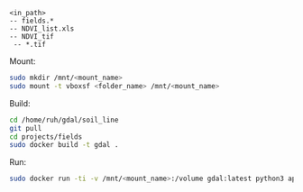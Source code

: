 ```
<in_path>
-- fields.*
-- NDVI_list.xls
-- NDVI_tif
 -- *.tif
```

Mount:
```bash
sudo mkdir /mnt/<mount_name>
sudo mount -t vboxsf <folder_name> /mnt/<mount_name>
```

Build:
```bash
cd /home/ruh/gdal/soil_line
git pull
cd projects/fields
sudo docker build -t gdal .
```

Run:
```bash
sudo docker run -ti -v /mnt/<mount_name>:/volume gdal:latest python3 app.py --in_path /volume --buffer_size 3
```

